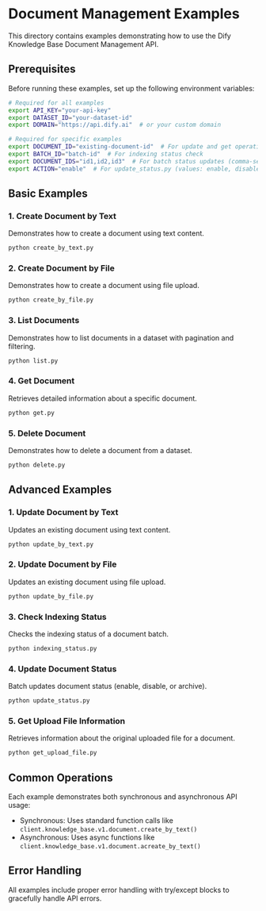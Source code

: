 # Document Management Examples

This directory contains examples demonstrating how to use the Dify Knowledge Base Document Management API.

## Prerequisites

Before running these examples, set up the following environment variables:

```bash
# Required for all examples
export API_KEY="your-api-key"
export DATASET_ID="your-dataset-id"
export DOMAIN="https://api.dify.ai"  # or your custom domain

# Required for specific examples
export DOCUMENT_ID="existing-document-id"  # For update and get operations
export BATCH_ID="batch-id"  # For indexing status check
export DOCUMENT_IDS="id1,id2,id3"  # For batch status updates (comma-separated)
export ACTION="enable"  # For update_status.py (values: enable, disable, archive)
```

## Basic Examples

### 1. Create Document by Text

Demonstrates how to create a document using text content.

```bash
python create_by_text.py
```

### 2. Create Document by File

Demonstrates how to create a document using file upload.

```bash
python create_by_file.py
```

### 3. List Documents

Demonstrates how to list documents in a dataset with pagination and filtering.

```bash
python list.py
```

### 4. Get Document

Retrieves detailed information about a specific document.

```bash
python get.py
```

### 5. Delete Document

Demonstrates how to delete a document from a dataset.

```bash
python delete.py
```

## Advanced Examples

### 1. Update Document by Text

Updates an existing document using text content.

```bash
python update_by_text.py
```

### 2. Update Document by File

Updates an existing document using file upload.

```bash
python update_by_file.py
```

### 3. Check Indexing Status

Checks the indexing status of a document batch.

```bash
python indexing_status.py
```

### 4. Update Document Status

Batch updates document status (enable, disable, or archive).

```bash
python update_status.py
```

### 5. Get Upload File Information

Retrieves information about the original uploaded file for a document.

```bash
python get_upload_file.py
```

## Common Operations

Each example demonstrates both synchronous and asynchronous API usage:

- Synchronous: Uses standard function calls like `client.knowledge_base.v1.document.create_by_text()`
- Asynchronous: Uses async functions like `client.knowledge_base.v1.document.acreate_by_text()`

## Error Handling

All examples include proper error handling with try/except blocks to gracefully handle API errors.
